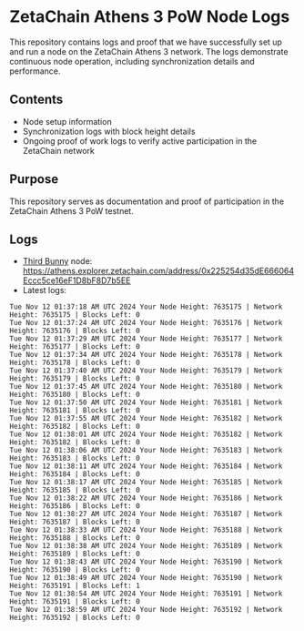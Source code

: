 # ZetaChain Athens 3 PoW Node Logs
This repository contains logs and proof that we have successfully set up and run a node on the ZetaChain Athens 3 network. The logs demonstrate continuous node operation, including synchronization details and performance.

## Contents
- Node setup information
- Synchronization logs with block height details
- Ongoing proof of work logs to verify active participation in the ZetaChain network

## Purpose
This repository serves as documentation and proof of participation in the ZetaChain Athens 3 PoW testnet.

## Logs

- [Third Bunny](https://thirdbunny.xyz/) node: https://athens.explorer.zetachain.com/address/0x225254d35dE666064Eccc5ce16eF1D8bF8D7b5EE
- Latest logs:
```
Tue Nov 12 01:37:18 AM UTC 2024 Your Node Height: 7635175 | Network Height: 7635175 | Blocks Left: 0
Tue Nov 12 01:37:24 AM UTC 2024 Your Node Height: 7635176 | Network Height: 7635176 | Blocks Left: 0
Tue Nov 12 01:37:29 AM UTC 2024 Your Node Height: 7635177 | Network Height: 7635177 | Blocks Left: 0
Tue Nov 12 01:37:34 AM UTC 2024 Your Node Height: 7635178 | Network Height: 7635178 | Blocks Left: 0
Tue Nov 12 01:37:40 AM UTC 2024 Your Node Height: 7635179 | Network Height: 7635179 | Blocks Left: 0
Tue Nov 12 01:37:45 AM UTC 2024 Your Node Height: 7635180 | Network Height: 7635180 | Blocks Left: 0
Tue Nov 12 01:37:50 AM UTC 2024 Your Node Height: 7635181 | Network Height: 7635181 | Blocks Left: 0
Tue Nov 12 01:37:55 AM UTC 2024 Your Node Height: 7635182 | Network Height: 7635182 | Blocks Left: 0
Tue Nov 12 01:38:01 AM UTC 2024 Your Node Height: 7635182 | Network Height: 7635182 | Blocks Left: 0
Tue Nov 12 01:38:06 AM UTC 2024 Your Node Height: 7635183 | Network Height: 7635183 | Blocks Left: 0
Tue Nov 12 01:38:11 AM UTC 2024 Your Node Height: 7635184 | Network Height: 7635184 | Blocks Left: 0
Tue Nov 12 01:38:17 AM UTC 2024 Your Node Height: 7635185 | Network Height: 7635185 | Blocks Left: 0
Tue Nov 12 01:38:22 AM UTC 2024 Your Node Height: 7635186 | Network Height: 7635186 | Blocks Left: 0
Tue Nov 12 01:38:27 AM UTC 2024 Your Node Height: 7635187 | Network Height: 7635187 | Blocks Left: 0
Tue Nov 12 01:38:33 AM UTC 2024 Your Node Height: 7635188 | Network Height: 7635188 | Blocks Left: 0
Tue Nov 12 01:38:38 AM UTC 2024 Your Node Height: 7635189 | Network Height: 7635189 | Blocks Left: 0
Tue Nov 12 01:38:43 AM UTC 2024 Your Node Height: 7635190 | Network Height: 7635190 | Blocks Left: 0
Tue Nov 12 01:38:49 AM UTC 2024 Your Node Height: 7635190 | Network Height: 7635191 | Blocks Left: 1
Tue Nov 12 01:38:54 AM UTC 2024 Your Node Height: 7635191 | Network Height: 7635191 | Blocks Left: 0
Tue Nov 12 01:38:59 AM UTC 2024 Your Node Height: 7635192 | Network Height: 7635192 | Blocks Left: 0
```
